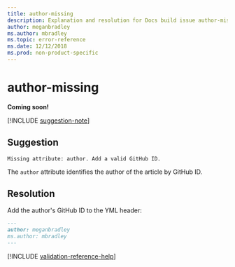 ```yaml
---
title: author-missing
description: Explanation and resolution for Docs build issue author-missing.
author: meganbradley
ms.author: mbradley
ms.topic: error-reference
ms.date: 12/12/2018
ms.prod: non-product-specific
---
```

# author-missing

**Coming soon!**

[!INCLUDE [suggestion-note](includes/suggestion-note.md)]

## Suggestion

`Missing attribute: author. Add a valid GitHub ID.`

The `author` attribute identifies the author of the article by GitHub ID. 

## Resolution

Add the author's GitHub ID to the YML header:

```markdown
---
author: meganbradley
ms.author: mbradley
---
```

<!--make sure to add this file to your includes folder and verify the path-->
[!INCLUDE [validation-reference-help](includes/validation-reference-help.md)]